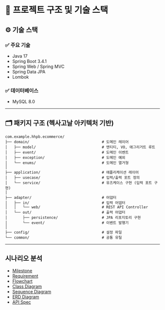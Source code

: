 # 📁 프로젝트 구조 및 기술 스택

## ⚙️ 기술 스택

### ✅ 주요 기술

* Java 17
* Spring Boot 3.4.1
* Spring Web / Spring MVC
* Spring Data JPA
* Lombok

### ✅ 데이터베이스

* MySQL 8.0

---

## 🗂 패키지 구조 (헥사고날 아키텍처 기반)

```
com.example.hhpb.ecommerce/
├── domain/                                 # 도메인 레이어
│   ├── model/                              # 엔티티, VO, 애그리거트 루트
│   ├── event/                              # 도메인 이벤트
│   ├── exception/                          # 도메인 예외
│   └── enums/                              # 도메인 열거형
│
├── application/                            # 애플리케이션 레이어
│   ├── usecase/                            # 입력/출력 포트 정의
│   └── service/                            # 유즈케이스 구현 (입력 포트 구현)
│
├── adapter/                                # 어댑터
│   ├── in/                                 # 입력 어댑터
│   │   └── web/                            # REST API Controller
│   └── out/                                # 출력 어댑터
│       ├── persistence/                    # JPA 리포지토리 구현
│       └── event/                          # 이벤트 발행기
│
├── config/                                 # 설정 파일
└── common/                                 # 공통 유틸
```
---

## 시나리오 분석

* [Milestone](https://github.com/boldfaced7/hhplus-e-commerce/milestones)
* [Requirement](./docs/REQUIREMENT.md)
* [Flowchart](./docs/FLOWCHART.md)
* [Class Diagram](./docs/CLASS_DIAGRAM.md)
* [Sequence Diagram](./docs/SEQUENCE_DIAGRAM.md)
* [ERD Diagram](./docs/ERD.md)
* [API Spec](./docs/API_SPEC.md)
